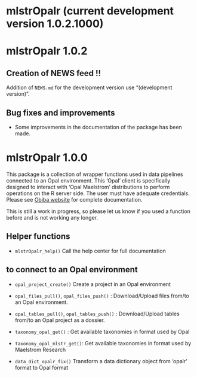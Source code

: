 
# mlstrOpalr (current development version 1.0.2.1000)

# mlstrOpalr 1.0.2

## Creation of NEWS feed !!

Addition of `NEWS.md` for the development version use “(development
version)”.

## Bug fixes and improvements

- Some improvements in the documentation of the package has been made.

# mlstrOpalr 1.0.0

This package is a collection of wrapper functions used in data pipelines
connected to an Opal environment. This ‘Opal’ client is specifically
designed to interact with ‘Opal Maelstrom’ distributions to perform
operations on the R server side. The user must have adequate
credentials. Please see [Obiba
website](https://opaldoc.obiba.org/en/dev/) for complete documentation.

This is still a work in progress, so please let us know if you used a
function before and is not working any longer.

## Helper functions

- `mlstrOpalr_help()` Call the help center for full documentation

## to connect to an Opal environment

- `opal_project_create()` Create a project in an Opal environment

- `opal_files_pull()`, `opal_files_push()` : Download/Upload files
  from/to an Opal environment.

- `opal_tables_pull()`, `opal_tables_push()` : Download/Upload tables
  from/to an Opal project as a dossier.

- `taxonomy_opal_get()` : Get available taxonomies in format used by
  Opal

- `taxonomy_opal_mlstr_get()`: Get available taxonomies in format used
  by Maelstrom Research

- `data_dict_opalr_fix()` Transform a data dictionary object from
  ‘opalr’ format to Opal format

